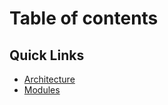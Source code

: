 # Table of contents

## Quick Links 

* [Architecture](MOSIP-Architecture.md)
* [Modules](Pre-Registration.md#Build)




